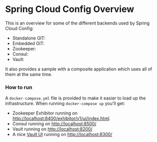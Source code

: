 # Spring Cloud Config Overview

This is an overview for some of the different backends used by Spring Cloud Config:

- Standalone GIT:
- Embedded GIT:
- Zookeeper:
- Consul:
- Vault:

It also provides a sample with a composite application which uses all of them at the same time.

### How to run
A `docker-compose.yml` file is provided to make it easier to load up the infrastructure. When running `docker-compose up`
you'll get:

- Zookeeper Exhibitor running on [http://localhost:8400/exhibitor/v1/ui/index.html](http://localhost:8400/exhibitor/v1/ui/index.html).
- Consul running on [http://localhost:8500/](http://localhost:8500/)
- Vault running on [http://localhost:8200/](http://localhost:8200/)
- A nice [Vault UI](https://github.com/djenriquez/vault-ui) running on [http://localhost:8300/](http://localhost:8300/)

